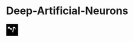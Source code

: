 # Deep-Artificial-Neurons
![](https://github.com/bbc1183/Deep-Artificial-Neurons/blob/main/CL_sequence_GIF.gif)
